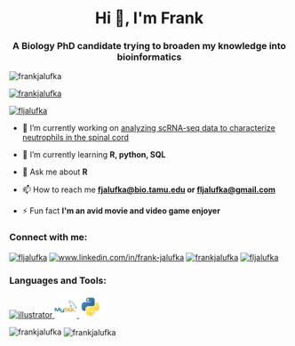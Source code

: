 <h1 align="center">Hi 👋, I'm Frank</h1>
<h3 align="center">A Biology PhD candidate trying to broaden my knowledge into bioinformatics</h3>

<p align="left"> <img src="https://komarev.com/ghpvc/?username=frankjalufka&label=Profile%20views&color=0e75b6&style=flat" alt="frankjalufka" /> </p>

<p align="left"> <a href="https://github.com/ryo-ma/github-profile-trophy"><img src="https://github-profile-trophy.vercel.app/?username=frankjalufka" alt="frankjalufka" /></a> </p>

<p align="left"> <a href="https://twitter.com/fljalufka" target="blank"><img src="https://img.shields.io/twitter/follow/fljalufka?logo=twitter&style=for-the-badge" alt="fljalufka" /></a> </p>

- 🔭 I’m currently working on [analyzing scRNA-seq data to characterize neutrophils in the spinal cord](https://github.com/frankjalufka/Neutrophils)

- 🌱 I’m currently learning **R, python, SQL**

- 💬 Ask me about **R**

- 📫 How to reach me **fjalufka@bio.tamu.edu or fljalufka@gmail.com**

- ⚡ Fun fact **I'm an avid movie and video game enjoyer**

<h3 align="left">Connect with me:</h3>
<p align="left">
<a href="https://twitter.com/fljalufka" target="blank"><img align="center" src="https://raw.githubusercontent.com/rahuldkjain/github-profile-readme-generator/master/src/images/icons/Social/twitter.svg" alt="fljalufka" height="30" width="40" /></a>
<a href="https://linkedin.com/in/www.linkedin.com/in/frank-jalufka" target="blank"><img align="center" src="https://raw.githubusercontent.com/rahuldkjain/github-profile-readme-generator/master/src/images/icons/Social/linked-in-alt.svg" alt="www.linkedin.com/in/frank-jalufka" height="30" width="40" /></a>
<a href="https://kaggle.com/frankjalufka" target="blank"><img align="center" src="https://raw.githubusercontent.com/rahuldkjain/github-profile-readme-generator/master/src/images/icons/Social/kaggle.svg" alt="frankjalufka" height="30" width="40" /></a>
<a href="https://www.hackerrank.com/fljalufka" target="blank"><img align="center" src="https://raw.githubusercontent.com/rahuldkjain/github-profile-readme-generator/master/src/images/icons/Social/hackerrank.svg" alt="fljalufka" height="30" width="40" /></a>
</p>

<h3 align="left">Languages and Tools:</h3>
<p align="left"> <a href="https://www.adobe.com/in/products/illustrator.html" target="_blank" rel="noreferrer"> <img src="https://www.vectorlogo.zone/logos/adobe_illustrator/adobe_illustrator-icon.svg" alt="illustrator" width="40" height="40"/> </a> <a href="https://www.mysql.com/" target="_blank" rel="noreferrer"> <img src="https://raw.githubusercontent.com/devicons/devicon/master/icons/mysql/mysql-original-wordmark.svg" alt="mysql" width="40" height="40"/> </a> <a href="https://www.python.org" target="_blank" rel="noreferrer"> <img src="https://raw.githubusercontent.com/devicons/devicon/master/icons/python/python-original.svg" alt="python" width="40" height="40"/> </a> </p>

<p><img align="left" src="https://github-readme-stats.vercel.app/api/top-langs?username=frankjalufka&show_icons=true&locale=en&layout=compact" alt="frankjalufka" /></p>

<p>&nbsp;<img align="center" src="https://github-readme-stats.vercel.app/api?username=frankjalufka&show_icons=true&locale=en" alt="frankjalufka" /></p>
